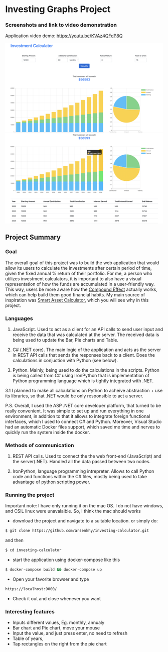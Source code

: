 # Investing Graphs Project

### Screenshots and link to video demonstration

Application video demo: https://youtu.be/KVAz4QFdP8Q  

![](invest1.PNG)
![](invest2.PNG)

## Project Summary

### Goal

The overall goal of this project was to build the web application that would allow its users to calculate the investments after certain period of time, given the fixed annual % return of their portfolio. For me, a person who utilizes investment calculators, it is important to also have a visual representation of how the funds are accumulated in a user-friendly way. This way, users be more aware how the [Compound Effect](https://www.amgfunds.com/research_and_insights/investment_essentials/practical/the-effect-of-compounding.html) actually works, which can help build them good financial habits. My main source of inspiration was [Smart Asset Calculator](https://smartasset.com/investing/investment-calculator), which you will see why in this project. 

### Languages

1. JavaScript. Used to act as a client for an API calls to send user input and receive the data that was calculated at the server. The received data is being used to update the Bar, Pie charts and Table. 

2. C# (.NET core). The main logic of the application and acts as the server in REST API calls that sends the responses back to a client. Does the calculations in conjuction with Python (see below).   

3. Python. Mainly, being used to do the calculations in the scripts. Python is being called from C# using IronPython that is implementation of Python programming language which is tightly integrated with .NET. 

3.1 I planned to make all calculations on Python to acheive abstraction + use its libraries, so that .NET would be only responsible to act a server.

P.S. Overall, I used the ASP .NET core developer platform, that turned to be really convenient. It was simple to set up and run everything in one environment, in addition to that it allows to integrate foreign functional interfaces, which I used to connect C# and Python. Moreover, Visual Studio had an automatic Docker files support, which saved me time and nerves to quickly run the system inside the docker. 


### Methods of communication

1. REST API calls. Used to connect the the web front-end (JavaScript) and the server(.NET). Handled all the data passed between two nodes.

2. IronPython, language programming intrepreter. Allows to call Python code and functions within the C# files, mostly being used to take advantage of python scripting power. 


### Running the project
Important note: I have only running it on the mac OS. I do not have windows, and CSIL linux were unavalaible. So, I think the mac should works

- download the project and navigate to a suitable location. or simply do:
```sh
$ git clone https://github.com/arsenkhy/investing-calculator.git
```
and then
```sh
$ cd investing-calculator
```
- start the application using docker-compose like this
```sh
$ docker-compose build && docker-compose up
```
- Open your favorite browser and type 
```sh
https://localhost:9000/
```
- Check it out and close whenever you want

### Interesting features

- Inputs different values, Eg. monthly, annualy
- Bar chart and Pie chart, move your mouse
- Input the value, and just press enter, no need to refresh
- Table of years,
- Tap rectangles on the right from the pie chart
